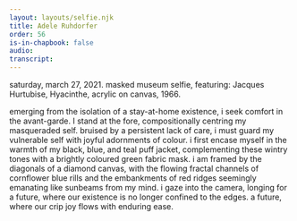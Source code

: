 ```yaml
---
layout: layouts/selfie.njk
title: Adele Ruhdorfer
order: 56
is-in-chapbook: false
audio:
transcript:
---
```


saturday, march 27, 2021.
masked museum selfie, featuring: Jacques Hurtubise, Hyacinthe, acrylic on canvas, 1966.

emerging from the isolation of a stay-at-home existence, i seek comfort in the avant-garde. I stand at the fore, compositionally centring my masqueraded self. bruised by a persistent lack of care, i must guard my vulnerable self with joyful adornments of colour. i first encase myself in the warmth of my black, blue, and teal puff jacket, complementing these wintry tones with a brightly coloured green fabric mask. i am framed by the diagonals of a diamond canvas, with the flowing fractal channels of cornflower blue rills and the embankments of red ridges seemingly emanating like sunbeams from my mind. i gaze into the camera, longing for a future, where our
existence is no longer confined to the edges. a future, where our crip joy flows with enduring ease.
